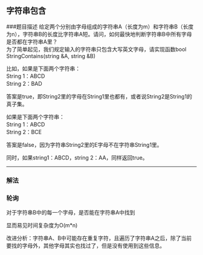 ## 字符串包含
###题目描述
给定两个分别由字母组成的字符串A（长度为m）和字符串B（长度为n），字符串B的长度比字符串A短。请问，如何最快地判断字符串B中所有字母是否都在字符串A里？  
为了简单起见，我们规定输入的字符串只包含大写英文字母，请实现函数bool StringContains(string &A, string &B)  

比如，如果是下面两个字符串：  
String 1：ABCD  
String 2：BAD

答案是true，即String2里的字母在String1里也都有，或者说String2是String1的真子集。

如果是下面两个字符串：  
String 1：ABCD  
String 2：BCE

答案是false，因为字符串String2里的E字母不在字符串String1里。

同时，如果string1：ABCD，string 2：AA，同样返回true。

---

### 解法

### 轮询
对于字符串B中的每一个字母，是否能在字符串A中找到

显而易见时间复杂度为O(m*n)

改进分析：字符串A、B中可能存在重复字符，且遍历了字符串A之后，除了当前要找的字母外，其他字母其实也找过了，但是没有使用到这些信息。

